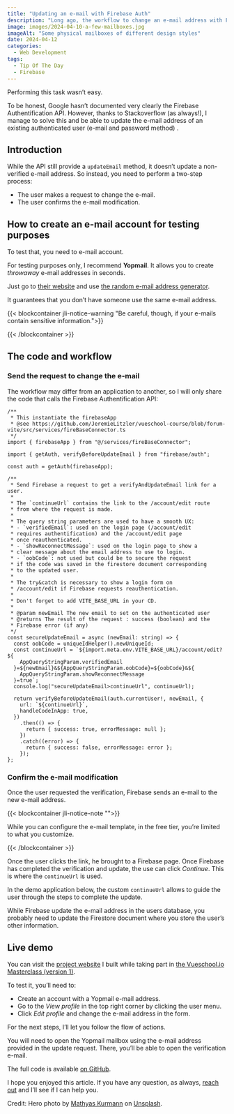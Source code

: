 ```yaml
---
title: "Updating an e-mail with Firebase Auth"
description: "Long ago, the workflow to change an e-mail address with Firebase Authentification was simple, but less secure. With Firebase 9, it changed and you need to verify the e-mail address when updating it. I’ll show you how it works..."
image: images/2024-04-10-a-few-mailboxes.jpg
imageAlt: "Some physical mailboxes of different design styles"
date: 2024-04-12
categories:
  - Web Development
tags:
  - Tip Of The Day
  - Firebase
---
```


Performing this task wasn’t easy.

To be honest, Google hasn’t documented very clearly the Firebase Authentification API. However, thanks to Stackoverflow (as always!), I manage to solve this and be able to update the e-mail address of an existing authenticated user (e-mail and password method) .

## Introduction

While the API still provide a `updateEmail` method, it doesn’t update a non-verified e-mail address. So instead, you need to perform a two-step process:

- The user makes a request to change the e-mail.
- The user confirms the e-mail modification.

## How to create an e-mail account for testing purposes

To test that, you need to e-mail account.

For testing purposes only, I recommend **Yopmail**. It allows you to create _throwaway_ e-mail addresses in seconds.

Just go to [their website](https://yopmail.com/) and use [the random e-mail address generator](https://yopmail.com/email-generator).

It guarantees that you don’t have someone use the same e-mail address.

{{< blockcontainer jli-notice-warning "Be careful, though, if your e-mails contain sensitive information.">}}

{{< /blockcontainer >}}

## The code and workflow

### Send the request to change the e-mail

The workflow may differ from an application to another, so I will only share the code that calls the Firebase Authentification API:

```tsx
/**
 * This instantiate the firebaseApp
 * @see https://github.com/JeremieLitzler/vueschool-course/blob/forum-vite/src/services/fireBaseConnector.ts
 */
import { firebaseApp } from "@/services/fireBaseConnector";

import { getAuth, verifyBeforeUpdateEmail } from "firebase/auth";

const auth = getAuth(firebaseApp);

/**
 * Send Firebase a request to get a verifyAndUpdateEmail link for a user.
 *
 * The `continueUrl` contains the link to the /account/edit route
 * from where the request is made.
 *
 * The query string parameters are used to have a smooth UX:
 * - `verifiedEmail`: used on the login page (/account/edit
 * requires authentification) and the /account/edit page
 * once reauthenticated.
 * - `showReconnectMessage`: used on the login page to show a
 * clear message about the email address to use to login.
 * - `oobCode`: not used but could be to secure the request
 * if the code was saved in the firestore document corresponding
 * to the updated user.
 *
 * The try&catch is necessary to show a login form on
 * /account/edit if Firebase requests reauthentication.
 *
 * Don't forget to add VITE_BASE_URL in your CD.
 *
 * @param newEmail The new email to set on the authenticated user
 * @returns The result of the request : success (boolean) and the
 * Firebase error (if any)
 */
const secureUpdateEmail = async (newEmail: string) => {
  const oobCode = uniqueIdHelper().newUniqueId;
  const continueUrl = `${import.meta.env.VITE_BASE_URL}/account/edit?${
    AppQueryStringParam.verifiedEmail
  }=${newEmail}&${AppQueryStringParam.oobCode}=${oobCode}&${
    AppQueryStringParam.showReconnectMessage
  }=true`;
  console.log("secureUpdateEmail>continueUrl", continueUrl);

  return verifyBeforeUpdateEmail(auth.currentUser!, newEmail, {
    url: `${continueUrl}`,
    handleCodeInApp: true,
  })
    .then(() => {
      return { success: true, errorMessage: null };
    })
    .catch((error) => {
      return { success: false, errorMessage: error };
    });
};
```

### Confirm the e-mail modification

Once the user requested the verification, Firebase sends an e-mail to the new e-mail address.

{{< blockcontainer jli-notice-note "">}}

While you can configure the e-mail template, in the free tier, you’re limited to what you customize.

{{< /blockcontainer >}}

Once the user clicks the link, he brought to a Firebase page. Once Firebase has completed the verification and update, the use can click _Continue_. This is where the `continueUrl` is used.

In the demo application below, the custom `continueUrl` allows to guide the user through the steps to complete the update.

While Firebase update the e-mail address in the users database, you probably need to update the Firestore document where you store the user’s other information.

## Live demo

You can visit the [project website](https://vueschool-masterclass-vite.netlify.app/) I built while taking part in [the Vueschool.io Masterclass (version 1)](https://vueschool.io/the-vuejs-master-class).

To test it, you’ll need to:

- Create an account with a Yopmail e-mail address.
- Go to the _View profile_ in the top right corner by clicking the user menu.
- Click _Edit profile_ and change the e-mail address in the form.

For the next steps, I’ll let you follow the flow of actions.

You will need to open the Yopmail mailbox using the e-mail address provided in the update request. There, you’ll be able to open the verification e-mail.

The full code is available [on GitHub](https://github.com/JeremieLitzler/vueschool-course/tree/forum-vite).

I hope you enjoyed this article. If you have any question, as always, [reach out](../../../page/contact-me/index.md) and I’ll see if I can help you.

Credit: Hero photo by [Mathyas Kurmann](https://unsplash.com/@mathyaskurmann?utm_content=creditCopyText&utm_medium=referral&utm_source=unsplash) on [Unsplash](https://unsplash.com/photos/six-assorted-color-mail-boxes-fb7yNPbT0l8?utm_content=creditCopyText&utm_medium=referral&utm_source=unsplash).
